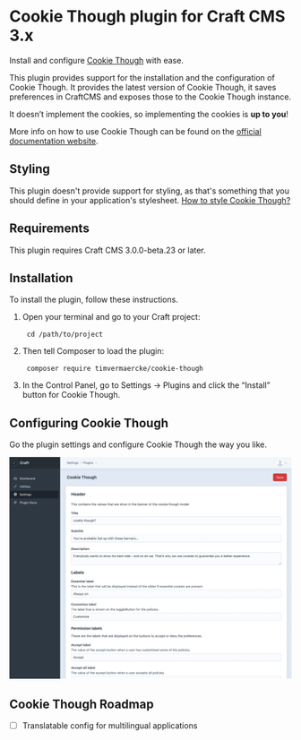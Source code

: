 # Cookie Though plugin for Craft CMS 3.x

Install and configure [Cookie Though](https://cookiethough.dev/) with ease.

This plugin provides support for the installation and the configuration of Cookie Though. It provides the latest version of Cookie Though, it saves preferences in CraftCMS and exposes those to the Cookie Though instance.

It doesn’t implement the cookies, so implementing the cookies is **up to you**!

More info on how to use Cookie Though can be found on the [official documentation website](https://cookiethough.dev/api/).

## Styling

This plugin doesn't provide support for styling, as that's something that you should define in your application's stylesheet. [How to style Cookie Though?](https://cookiethough.dev/styling/)

## Requirements

This plugin requires Craft CMS 3.0.0-beta.23 or later.

## Installation

To install the plugin, follow these instructions.

1. Open your terminal and go to your Craft project:

        cd /path/to/project

2. Then tell Composer to load the plugin:

        composer require timvermaercke/cookie-though

3. In the Control Panel, go to Settings → Plugins and click the “Install” button for Cookie Though.

## Configuring Cookie Though

Go the plugin settings and configure Cookie Though the way you like.

![Screenshot](resources/img/screenshot.png)

## Cookie Though Roadmap

* [ ] Translatable config for multilingual applications

